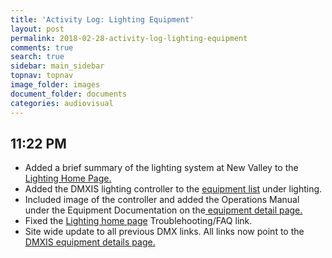 ```yaml
---
title: 'Activity Log: Lighting Equipment'
layout: post
permalink: 2018-02-28-activity-log-lighting-equipment
comments: true
search: true
sidebar: main_sidebar
topnav: topnav
image_folder: images
document_folder: documents
categories: audiovisual
---
```


## 11:22 PM

* Added a brief summary of the lighting system at New Valley to the [Lighting Home Page.](/lights.html)
* Added the DMXIS lighting controller to the [equipment list](/equipment_list_lights.html) under lighting.
* Included image of the controller and added the Operations Manual under the Equipment Documentation on the[ equipment detail page.](/DMXIS.html)
* Fixed the [Lighting home page](/lights.html) Troublehooting/FAQ link.
* Site wide update to all previous DMX links.  All links now point to the [DMXIS equipment details page.](/DMXIS.html)